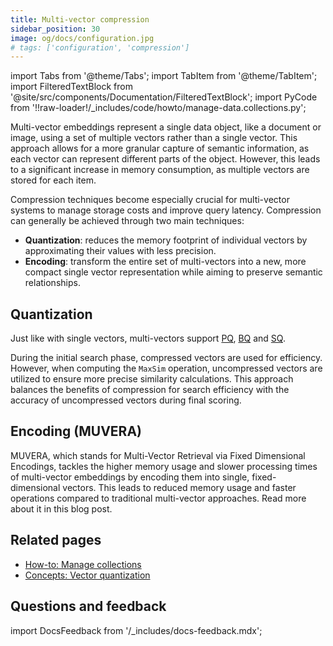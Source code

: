 ```yaml
---
title: Multi-vector compression
sidebar_position: 30
image: og/docs/configuration.jpg
# tags: ['configuration', 'compression']
---
```


import Tabs from '@theme/Tabs';
import TabItem from '@theme/TabItem';
import FilteredTextBlock from '@site/src/components/Documentation/FilteredTextBlock';
import PyCode from '!!raw-loader!/_includes/code/howto/manage-data.collections.py';

Multi-vector embeddings represent a single data object, like a document or image, using a set of multiple vectors rather than a single vector. This approach allows for a more granular capture of semantic information, as each vector can represent different parts of the object. However, this leads to a significant increase in memory consumption, as multiple vectors are stored for each item. 

Compression techniques become especially crucial for multi-vector systems to manage storage costs and improve query latency. Compression can generally be achieved through two main techniques: 
- **Quantization**: reduces the memory footprint of individual vectors by approximating their values with less precision.
- **Encoding**: transform the entire set of multi-vectors into a new, more compact single vector representation while aiming to preserve semantic relationships.   

## Quantization

Just like with single vectors, multi-vectors support [PQ](./pq-compression.md), [BQ](./bq-compression.md) and [SQ](./sq-compression.md).

During the initial search phase, compressed vectors are used for efficiency. However, when computing the `MaxSim` operation, uncompressed vectors are utilized to ensure more precise similarity calculations. This approach balances the benefits of compression for search efficiency with the accuracy of uncompressed vectors during final scoring.

<Tabs groupId="languages">
  <TabItem value="py" label="Python Client v4">
    <FilteredTextBlock
      text={PyCode}
      startMarker="# START MultiValueVectorPQ"
      endMarker="# END MultiValueVectorPQ"
      language="py"
    />
  </TabItem>
</Tabs>

## Encoding (MUVERA)

MUVERA, which stands for Multi-Vector Retrieval via Fixed Dimensional Encodings, tackles the higher memory usage and slower processing times of multi-vector embeddings by encoding them into single, fixed-dimensional vectors. This leads to reduced memory usage and faster operations compared to traditional multi-vector approaches. Read more about it in this blog post.
<!-- TODO[g-despot]: Add link to blog post -->

<Tabs groupId="languages">
  <TabItem value="py" label="Python Client v4">
    <FilteredTextBlock
      text={PyCode}
      startMarker="# START MultiValueVectorMuvera"
      endMarker="# END MultiValueVectorMuvera"
      language="py"
    />
  </TabItem>
</Tabs>

## Related pages
- [How-to: Manage collections](../../manage-data/collections.mdx#define-multi-vector-embeddings-eg-colbert-colpali)
- [Concepts: Vector quantization](/developers/weaviate/concepts/vector-quantization.md)

## Questions and feedback

import DocsFeedback from '/_includes/docs-feedback.mdx';

<DocsFeedback/>
